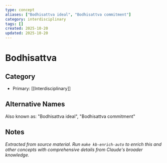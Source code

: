 ```yaml
---
type: concept
aliases: ["Bodhisattva ideal", "Bodhisattva commitment"]
category: interdisciplinary
tags: []
created: 2025-10-20
updated: 2025-10-20
---
```


# Bodhisattva

## Category

- Primary: [[Interdisciplinary]]

## Alternative Names

Also known as: "Bodhisattva ideal", "Bodhisattva commitment"

## Notes

*Extracted from source material. Run `make kb-enrich-auto` to enrich this and other concepts with comprehensive details from Claude's broader knowledge.*
